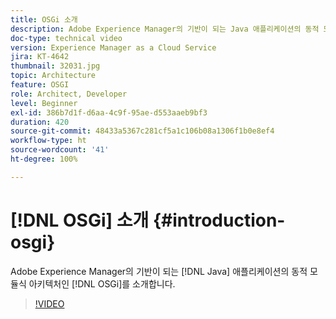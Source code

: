 ```yaml
---
title: OSGi 소개
description: Adobe Experience Manager의 기반이 되는 Java 애플리케이션의 동적 모듈식 아키텍처인 OSGi를 소개합니다.
doc-type: technical video
version: Experience Manager as a Cloud Service
jira: KT-4642
thumbnail: 32031.jpg
topic: Architecture
feature: OSGI
role: Architect, Developer
level: Beginner
exl-id: 386b7d1f-d6aa-4c9f-95ae-d553aaeb9bf3
duration: 420
source-git-commit: 48433a5367c281cf5a1c106b08a1306f1b0e8ef4
workflow-type: ht
source-wordcount: '41'
ht-degree: 100%

---
```


# [!DNL OSGi] 소개 {#introduction-osgi}

Adobe Experience Manager의 기반이 되는 [!DNL Java] 애플리케이션의 동적 모듈식 아키텍처인 [!DNL OSGi]를 소개합니다.

>[!VIDEO](https://video.tv.adobe.com/v/37048?quality=12&learn=on&captions=kor)
